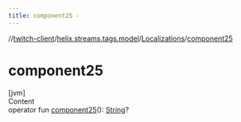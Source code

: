 ```yaml
---
title: component25 -
---
```

//[twitch-client](../../index.md)/[helix.streams.tags.model](../index.md)/[Localizations](index.md)/[component25](component25.md)



# component25  
[jvm]  
Content  
operator fun [component25](component25.md)(): [String](https://kotlinlang.org/api/latest/jvm/stdlib/kotlin/-string/index.html)?  



